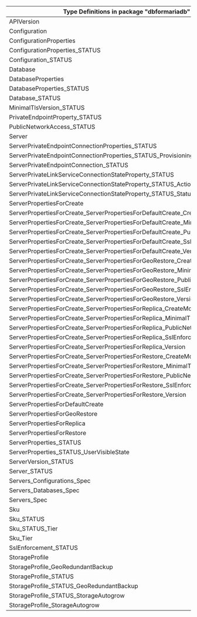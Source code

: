| Type Definitions in package "dbformariadb"                                     | v1beta20180601 |
|--------------------------------------------------------------------------------|----------------|
| APIVersion                                                                     | v1beta20180601 |
| Configuration                                                                  | v1beta20180601 |
| ConfigurationProperties                                                        | v1beta20180601 |
| ConfigurationProperties_STATUS                                                 | v1beta20180601 |
| Configuration_STATUS                                                           | v1beta20180601 |
| Database                                                                       | v1beta20180601 |
| DatabaseProperties                                                             | v1beta20180601 |
| DatabaseProperties_STATUS                                                      | v1beta20180601 |
| Database_STATUS                                                                | v1beta20180601 |
| MinimalTlsVersion_STATUS                                                       | v1beta20180601 |
| PrivateEndpointProperty_STATUS                                                 | v1beta20180601 |
| PublicNetworkAccess_STATUS                                                     | v1beta20180601 |
| Server                                                                         | v1beta20180601 |
| ServerPrivateEndpointConnectionProperties_STATUS                               | v1beta20180601 |
| ServerPrivateEndpointConnectionProperties_STATUS_ProvisioningState             | v1beta20180601 |
| ServerPrivateEndpointConnection_STATUS                                         | v1beta20180601 |
| ServerPrivateLinkServiceConnectionStateProperty_STATUS                         | v1beta20180601 |
| ServerPrivateLinkServiceConnectionStateProperty_STATUS_ActionsRequired         | v1beta20180601 |
| ServerPrivateLinkServiceConnectionStateProperty_STATUS_Status                  | v1beta20180601 |
| ServerPropertiesForCreate                                                      | v1beta20180601 |
| ServerPropertiesForCreate_ServerPropertiesForDefaultCreate_CreateMode          | v1beta20180601 |
| ServerPropertiesForCreate_ServerPropertiesForDefaultCreate_MinimalTlsVersion   | v1beta20180601 |
| ServerPropertiesForCreate_ServerPropertiesForDefaultCreate_PublicNetworkAccess | v1beta20180601 |
| ServerPropertiesForCreate_ServerPropertiesForDefaultCreate_SslEnforcement      | v1beta20180601 |
| ServerPropertiesForCreate_ServerPropertiesForDefaultCreate_Version             | v1beta20180601 |
| ServerPropertiesForCreate_ServerPropertiesForGeoRestore_CreateMode             | v1beta20180601 |
| ServerPropertiesForCreate_ServerPropertiesForGeoRestore_MinimalTlsVersion      | v1beta20180601 |
| ServerPropertiesForCreate_ServerPropertiesForGeoRestore_PublicNetworkAccess    | v1beta20180601 |
| ServerPropertiesForCreate_ServerPropertiesForGeoRestore_SslEnforcement         | v1beta20180601 |
| ServerPropertiesForCreate_ServerPropertiesForGeoRestore_Version                | v1beta20180601 |
| ServerPropertiesForCreate_ServerPropertiesForReplica_CreateMode                | v1beta20180601 |
| ServerPropertiesForCreate_ServerPropertiesForReplica_MinimalTlsVersion         | v1beta20180601 |
| ServerPropertiesForCreate_ServerPropertiesForReplica_PublicNetworkAccess       | v1beta20180601 |
| ServerPropertiesForCreate_ServerPropertiesForReplica_SslEnforcement            | v1beta20180601 |
| ServerPropertiesForCreate_ServerPropertiesForReplica_Version                   | v1beta20180601 |
| ServerPropertiesForCreate_ServerPropertiesForRestore_CreateMode                | v1beta20180601 |
| ServerPropertiesForCreate_ServerPropertiesForRestore_MinimalTlsVersion         | v1beta20180601 |
| ServerPropertiesForCreate_ServerPropertiesForRestore_PublicNetworkAccess       | v1beta20180601 |
| ServerPropertiesForCreate_ServerPropertiesForRestore_SslEnforcement            | v1beta20180601 |
| ServerPropertiesForCreate_ServerPropertiesForRestore_Version                   | v1beta20180601 |
| ServerPropertiesForDefaultCreate                                               | v1beta20180601 |
| ServerPropertiesForGeoRestore                                                  | v1beta20180601 |
| ServerPropertiesForReplica                                                     | v1beta20180601 |
| ServerPropertiesForRestore                                                     | v1beta20180601 |
| ServerProperties_STATUS                                                        | v1beta20180601 |
| ServerProperties_STATUS_UserVisibleState                                       | v1beta20180601 |
| ServerVersion_STATUS                                                           | v1beta20180601 |
| Server_STATUS                                                                  | v1beta20180601 |
| Servers_Configurations_Spec                                                    | v1beta20180601 |
| Servers_Databases_Spec                                                         | v1beta20180601 |
| Servers_Spec                                                                   | v1beta20180601 |
| Sku                                                                            | v1beta20180601 |
| Sku_STATUS                                                                     | v1beta20180601 |
| Sku_STATUS_Tier                                                                | v1beta20180601 |
| Sku_Tier                                                                       | v1beta20180601 |
| SslEnforcement_STATUS                                                          | v1beta20180601 |
| StorageProfile                                                                 | v1beta20180601 |
| StorageProfile_GeoRedundantBackup                                              | v1beta20180601 |
| StorageProfile_STATUS                                                          | v1beta20180601 |
| StorageProfile_STATUS_GeoRedundantBackup                                       | v1beta20180601 |
| StorageProfile_STATUS_StorageAutogrow                                          | v1beta20180601 |
| StorageProfile_StorageAutogrow                                                 | v1beta20180601 |
